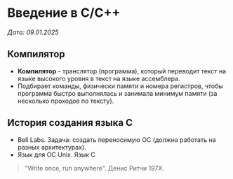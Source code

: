 # Введение в C/C++
*Дата: 09.01.2025*

## Компилятор

* **Компилятор** - транслятор (программа), который переводит текст на языке высокого уровня в текст на языке ассемблера.
* Подбирает команды, физически памяти и номера регистров, чтобы программа быстро выполнялась и занимала минимум памяти (за несколько проходов по тексту).

## История создания языка C

* Bell Labs. Задача: создать переносимую ОС (должна работать на разных архитектурах).
* Язык для ОС Unix. Язык C 
> "Write once, run anywhere".
Денис Ритчи 197X.